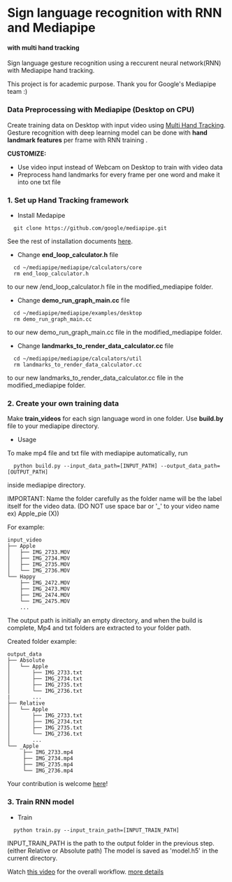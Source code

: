 # Sign language recognition with RNN and Mediapipe 
#### with multi hand tracking
Sign language gesture recognition using a reccurent neural network(RNN) with Mediapipe hand tracking. 

This project is for academic purpose. Thank you for Google's Mediapipe team :)

### Data Preprocessing with Mediapipe (Desktop on CPU)
Create training data on Desktop with input video using [Multi Hand Tracking](https://github.com/google/mediapipe/blob/master/mediapipe/docs/multi_hand_tracking_mobile_gpu.md).
Gesture recognition with deep learning model can be done with **hand landmark features** per frame with RNN training .

**CUSTOMIZE:**
- Use video input instead of Webcam on Desktop to train with video data
- Preprocess hand landmarks for every frame per one word and make it into one txt file

### 1. Set up Hand Tracking framework
* Install Medapipe
```shell
  git clone https://github.com/google/mediapipe.git
```
See the rest of installation documents [here](https://mediapipe.readthedocs.io/en/latest/install.html).
* Change **end_loop_calculator.h** file
```shell
  cd ~/mediapipe/mediapipe/calculators/core
  rm end_loop_calculator.h
```
to our new /end_loop_calculator.h file in the modified_mediapipe folder.

* Change **demo_run_graph_main.cc** file 
```shell
  cd ~/mediapipe/mediapipe/examples/desktop
  rm demo_run_graph_main.cc
```
to our new demo_run_graph_main.cc file in the modified_mediapipe folder.

* Change **landmarks_to_render_data_calculator.cc** file
```shell
  cd ~/mediapipe/mediapipe/calculators/util
  rm landmarks_to_render_data_calculator.cc
```
to our new landmarks_to_render_data_calculator.cc file in the modified_mediapipe folder.

### 2. Create your own training data
Make **train_videos** for each sign language word in one folder. Use **build.by** file to your mediapipe directory.
* Usage

To make mp4 file and txt file with mediapipe automatically, run
```shell
  python build.py --input_data_path=[INPUT_PATH] --output_data_path=[OUTPUT_PATH]
```
inside mediapipe directory.

IMPORTANT: Name the folder carefully as the folder name will be the label itself for the video data.
(DO NOT use space bar or '_' to your video name ex) Apple_pie (X))

For example:
```shell
input_video
├── Apple
│   ├── IMG_2733.MOV
│   ├── IMG_2734.MOV
│   ├── IMG_2735.MOV
│   └── IMG_2736.MOV
└── Happy
    ├── IMG_2472.MOV
    ├── IMG_2473.MOV
    ├── IMG_2474.MOV
    └── IMG_2475.MOV
    ...
```
The output path is initially an empty directory, and when the build is complete, Mp4 and txt folders are extracted to your folder path.

Created folder example:
```shell
output_data
├── Absolute
│   └── Apple
│       ├── IMG_2733.txt
│       ├── IMG_2734.txt
│       ├── IMG_2735.txt
│       └── IMG_2736.txt
|       ...
├── Relative
│   └── Apple
│       ├── IMG_2733.txt
│       ├── IMG_2734.txt
│       ├── IMG_2735.txt
│       └── IMG_2736.txt
│       ...
└── _Apple
     ├── IMG_2733.mp4 
     ├── IMG_2734.mp4
     ├── IMG_2735.mp4
     └── IMG_2736.mp4
```

Your contribution is welcome [here](https://github.com/rabBit64/Sign-language-recognition-with-RNN-and-Mediapipe/tree/master/ASL)!


### 3. Train RNN model

* Train
```shell
  python train.py --input_train_path=[INPUT_TRAIN_PATH] 
```
INPUT_TRAIN_PATH is the path to the output folder in the previous step. (either Relative or Absolute path) The model is saved as 'model.h5' in the current directory.

Watch [this video](https://www.youtube.com/watch?v=5epWNiv5EKk&t=77s) for the overall workflow.
[more details](https://www.slideshare.net/JiHyunKim204)





